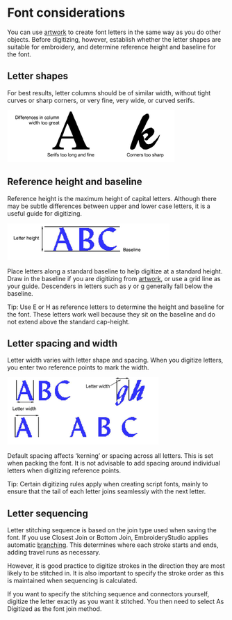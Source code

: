 # Font considerations

You can use [artwork](../../glossary/glossary) to create font letters in the same way as you do other objects. Before digitizing, however, establish whether the letter shapes are suitable for embroidery, and determine reference height and baseline for the font.

## Letter shapes

For best results, letter columns should be of similar width, without tight curves or sharp corners, or very fine, very wide, or curved serifs.

![custom_fonts00002.png](assets/custom_fonts00002.png)

## Reference height and baseline

Reference height is the maximum height of capital letters. Although there may be subtle differences between upper and lower case letters, it is a useful guide for digitizing.

![abc5.png](assets/abc5.png)

Place letters along a standard baseline to help digitize at a standard height. Draw in the baseline if you are digitizing from [artwork](../../glossary/glossary), or use a grid line as your guide. Descenders in letters such as y or g generally fall below the baseline.

Tip: Use E or H as reference letters to determine the height and baseline for the font. These letters work well because they sit on the baseline and do not extend above the standard cap-height.

## Letter spacing and width

Letter width varies with letter shape and spacing. When you digitize letters, you enter two reference points to mark the width.

![custom_fonts00007.png](assets/custom_fonts00007.png)

Default spacing affects ‘kerning’ or spacing across all letters. This is set when packing the font. It is not advisable to add spacing around individual letters when digitizing reference points.

Tip: Certain digitizing rules apply when creating script fonts, mainly to ensure that the tail of each letter joins seamlessly with the next letter.

## Letter sequencing

Letter stitching sequence is based on the join type used when saving the font. If you use Closest Join or Bottom Join, EmbroideryStudio applies automatic [branching](../../glossary/glossary). This determines where each stroke starts and ends, adding travel runs as necessary.

However, it is good practice to digitize strokes in the direction they are most likely to be stitched in. It is also important to specify the stroke order as this is maintained when sequencing is calculated.

If you want to specify the stitching sequence and connectors yourself, digitize the letter exactly as you want it stitched. You then need to select As Digitized as the font join method.
